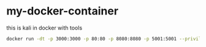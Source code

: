# my-docker-container
this is kali in docker with tools 

```bash
docker run -dt -p 3000:3000 -p 80:80 -p 8080:8080 -p 5001:5001 --privileged --net=host --name kali mrscratchcat/kali-tools
